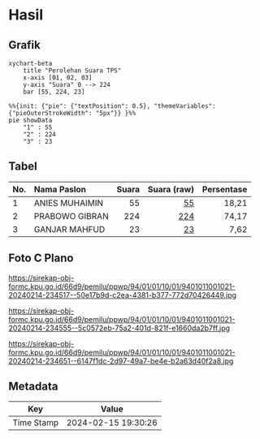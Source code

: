 # Hasil

## Grafik

```mermaid
xychart-beta
    title "Perolehan Suara TPS"
    x-axis [01, 02, 03]
    y-axis "Suara" 0 --> 224
    bar [55, 224, 23]
```

```mermaid
%%{init: {"pie": {"textPosition": 0.5}, "themeVariables": {"pieOuterStrokeWidth": "5px"}} }%%
pie showData
    "1" : 55
    "2" : 224
    "3" : 23
```

## Tabel

| No. | Nama Paslon    | Suara | Suara (raw) | Persentase |
|:--- |:-------------- | -----:| -----------:| ----------:|
| 1   | ANIES MUHAIMIN | 55    | [55][p-1]   | 18,21      |
| 2   | PRABOWO GIBRAN | 224   | [224][p-2]  | 74,17      |
| 3   | GANJAR MAHFUD  | 23    | [23][p-3]   | 7,62       |


[p-1]: https://github.com/gigit-pemilu/pemilu-2024-94-papua-tengah/blob/main/pilpres/hitung-suara/sub/94-papua-tengah/sub/01-nabire/sub/01-nabire/sub/1001-wonorejo/sub/021-tps/sub/paslon-1.txt
[p-2]: https://github.com/gigit-pemilu/pemilu-2024-94-papua-tengah/blob/main/pilpres/hitung-suara/sub/94-papua-tengah/sub/01-nabire/sub/01-nabire/sub/1001-wonorejo/sub/021-tps/sub/paslon-2.txt
[p-3]: https://github.com/gigit-pemilu/pemilu-2024-94-papua-tengah/blob/main/pilpres/hitung-suara/sub/94-papua-tengah/sub/01-nabire/sub/01-nabire/sub/1001-wonorejo/sub/021-tps/sub/paslon-3.txt

## Foto C Plano

https://sirekap-obj-formc.kpu.go.id/66d9/pemilu/ppwp/94/01/01/10/01/9401011001021-20240214-234517--50e17b9d-c2ea-4381-b377-772d70426449.jpg

https://sirekap-obj-formc.kpu.go.id/66d9/pemilu/ppwp/94/01/01/10/01/9401011001021-20240214-234555--5c0572eb-75a2-401d-821f-e1660da2b7ff.jpg

https://sirekap-obj-formc.kpu.go.id/66d9/pemilu/ppwp/94/01/01/10/01/9401011001021-20240214-234651--6147f1dc-2d97-49a7-be4e-b2a63d40f2a8.jpg


## Metadata

| Key        | Value               |
| ---------- | ------------------- |
| Time Stamp | 2024-02-15 19:30:26 |



